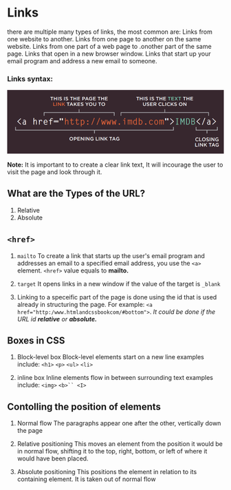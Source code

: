 # Links
there are multiple many types of links, the most common are:
Links from one website to another.
 Links from one page to another on the same website.
 Links from one part of a web page to .onother part of the same page.
 Links that open in a new browser window.
Links that start up your email program and address a new email to someone.

### Links syntax:
![syntax](img/syntax.png)

**Note:** It is important to to create a clear link text, It will incourage the user to visit the page and look through it.

## What are the Types of the URL?
1. Relative
2. Absolute

## `<href>`

1. `mailto`
To create a link that starts up the user's email program and addresses an email to a specified 
email address, you use the `<a>` element. `<href>` value equals to **mailto.**

2. `target` 
It opens links in a new window if the value of the target is `_blank`

3. Linking to a speceific part of the page is done using the id that is used already in structuring the page. For example: 
`<a href="http:/www.htmlandcssbookcom/#bottom">`. *It could be done if the URL id **relative** or **absolute.***

## Boxes in CSS
1. Block-level box
Block-level elements start on a new line examples include: `<h1>` `<p>` `<ul>` `<li>`

2. inline box
Inline elements flow in between surrounding text examples include: `<img>` `<b>`` <I>`

## Contolling the position of elements

1. Normal flow 
The paragraphs appear one after the other, vertically down the page

2. Relative positioning
This moves an element from the position it would be in normal flow, shifting it to the top, right, bottom, or left of where it would have been placed.

3. Absolute positioning
This positions the element in relation to its containing element. It is taken out of normal flow
